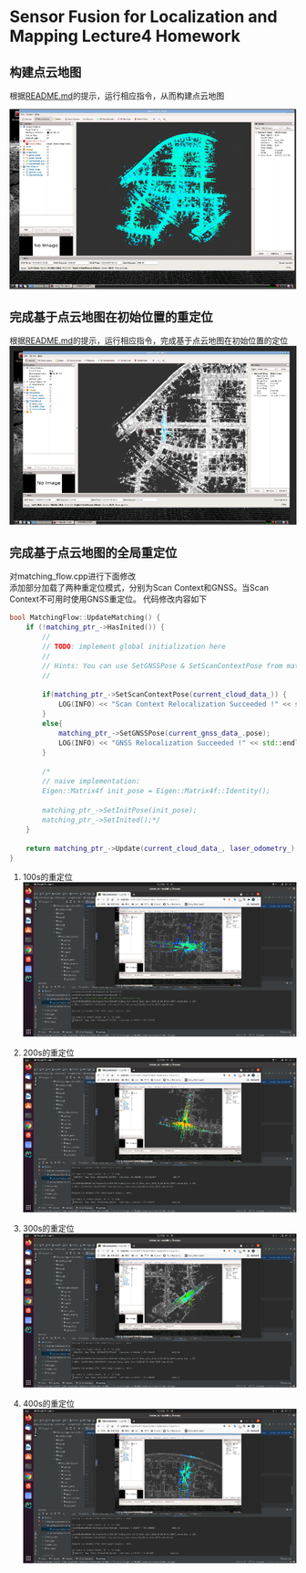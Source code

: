 # Sensor Fusion for Localization and Mapping Lecture4 Homework

## 构建点云地图
根据[README.md](../../assignments/04-mapping-and-matching/README.md)的提示，运行相应指令，从而构建点云地图

![](image/01.png)

## 完成基于点云地图在初始位置的重定位
根据[README.md](../../assignments/04-mapping-and-matching/README.md)的提示，运行相应指令，完成基于点云地图在初始位置的定位
![](image/02.png)

## 完成基于点云地图的全局重定位
对matching_flow.cpp进行下面修改  
添加部分加载了两种重定位模式，分别为Scan Context和GNSS。当Scan Context不可用时使用GNSS重定位。
代码修改内容如下
```cpp
bool MatchingFlow::UpdateMatching() {
    if (!matching_ptr_->HasInited()) {
        //
        // TODO: implement global initialization here
        //
        // Hints: You can use SetGNSSPose & SetScanContextPose from matching.hpp
        //

        if(matching_ptr_->SetScanContextPose(current_cloud_data_)) {
            LOG(INFO) << "Scan Context Relocalization Succeeded !" << std::endl;
        }
        else{
            matching_ptr_->SetGNSSPose(current_gnss_data_.pose);
            LOG(INFO) << "GNSS Relocalization Succeeded !" << std::endl;
        }

        /*
        // naive implementation:
        Eigen::Matrix4f init_pose = Eigen::Matrix4f::Identity();
        
        matching_ptr_->SetInitPose(init_pose);
        matching_ptr_->SetInited();*/
    }

    return matching_ptr_->Update(current_cloud_data_, laser_odometry_);
}

```

1. 100s的重定位  
![](image/03.png)

1. 200s的重定位  
![](image/04.png)

1. 300s的重定位  
![](image/05.png)

1. 400s的重定位  
![](image/06.png)